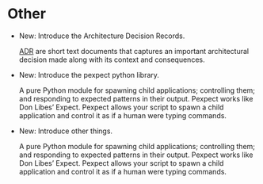 # Other

* New: Introduce the Architecture Decision Records.

    [ADR](https://github.com/joelparkerhenderson/architecture_decision_record) are
    short text documents that captures an important architectural decision made
    along with its context and consequences.
    

* New: Introduce the pexpect python library.

    A pure Python module for spawning
    child applications; controlling them; and responding to expected patterns in
    their output. Pexpect works like Don Libes’ Expect. Pexpect allows your script
    to spawn a child application and control it as if a human were typing commands.
    

* New: Introduce other things.

    A pure Python module for spawning
    child applications; controlling them; and responding to expected patterns in
    their output. Pexpect works like Don Libes’ Expect. Pexpect allows your script
    to spawn a child application and control it as if a human were typing commands.